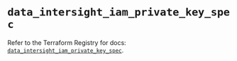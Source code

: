 # `data_intersight_iam_private_key_spec`

Refer to the Terraform Registry for docs: [`data_intersight_iam_private_key_spec`](https://registry.terraform.io/providers/ciscodevnet/intersight/1.0.71/docs/data-sources/iam_private_key_spec).
